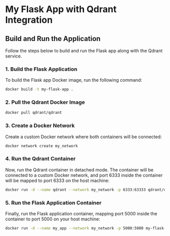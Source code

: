 # My Flask App with Qdrant Integration

## Build and Run the Application

Follow the steps below to build and run the Flask app along with the Qdrant service.

### 1. Build the Flask Application

To build the Flask app Docker image, run the following command:

```bash
docker build -t my-flask-app .
```
### 2. Pull the Qdrant Docker Image

```bash
docker pull qdrant/qdrant
```
### 3. Create a Docker Network

Create a custom Docker network where both containers will be connected:

```bash
docker network create my_network
```
### 4. Run the Qdrant Container

Now, run the Qdrant container in detached mode. The container will be connected to a custom Docker network, and port 6333 inside the container will be mapped to port 6333 on the host machine:

```bash
docker run -d --name qdrant --network my_network -p 6333:63333 qdrant/qdrant
```
### 5. Run the Flask Application Container

Finally, run the Flask application container, mapping port 5000 inside the container to port 5000 on your host machine:

```bash
docker run -d --name my_app --network my_network -p 5000:5000 my-flask-app
```
